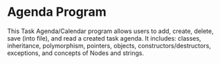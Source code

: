 # Agenda Program
This Task Agenda/Calendar program allows users to add, create, delete, save (into file), and read a created task agenda. It includes: classes, inheritance, polymorphism, pointers, objects, constructors/destructors, exceptions, and concepts of Nodes and strings.
